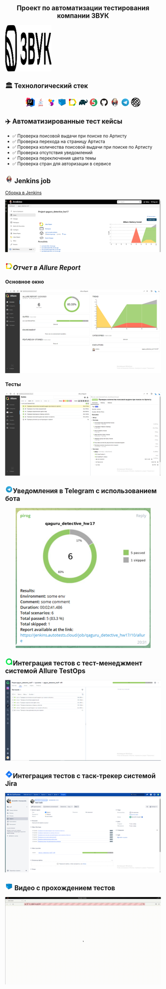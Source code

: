 <h2 align="center"> Проект по автоматизации тестирования компании ЗВУК </h2> 

<a href="https://www.zvuk.com"><img alt="zvuk" height="150" src="images/Zvuk.svg" width="150"/></a>

## :classical_building: Технологический стек

<p align="center">
<img width="6%" title="IntelliJ IDEA" src="images/IJ.svg">
<img width="6%" title="Java" src="images/java.svg">
<img width="6%" title="Selenide" src="images/selenide.svg">
<img width="6%" title="Selenoid" src="images/selenoid.svg">
<img width="6%" title="Allure Report" src="images/allure.svg">
<img width="6%" title="Gradle" src="images/gradle.svg">
<img width="6%" title="JUnit5" src="images/jUnit5.svg">
<img width="6%" title="GitHub" src="images/gitHub.svg">
<img width="6%" title="Jenkins" src="images/jenkins.svg">
<img width="6%" title="Telegram" src="images/telegram.svg">
<img width="6%" title="Rest-assured" src="images/restAssured.svg">
</p>

## :airplane: Автоматизированные тест кейсы
- :white_check_mark: Проверка поисовой выдачи при поиске по Артисту
- :white_check_mark: Проверка перехода на страницу Артиста
- :white_check_mark: Проверка количества поисовой выдачи при поиске по Артисту
- :white_check_mark: Проверка отсутствия уведомлений
- :white_check_mark: Проверка переключения цвета темы
- :white_check_mark: Проверка стран для авторизации в сервисе

## <img src="images/jenkins.svg" width="25" height="25"  alt="jenkins"/></a> Jenkins job

<a target="_blank" href="https://jenkins.autotests.cloud/job/qaguru_detective_hw17">Сборка в Jenkins</a>
<p align="center">

<a href="https://jenkins.autotests.cloud/job/16-javaordie-finalUI"><img src="images/buildJenkins.png" alt="Jenkins"/></a>
</p>

## <img src="images/allure.svg" width="25" height="25"  alt="allure"/></a>*Отчет в Allure Report*

### Основное окно

<p align="center">
<img title="Allure Overview Dashboard" src="images/mainAllure.png">
</p>

### Тесты

<p align="center">
<img title="Allure Tests" src="images/testsAllure.png">
</p>

##  <img src="images/telegram.svg" width="25" height="25"  alt="telegram"/></a>Уведомления в Telegram с использованием бота

<p align="center">
<img title="Telegram Alert" src="images/allertTelegram.png">
</p>

##  <img src="images/Allure_TestOps.svg" width="25" height="25"  alt="Allure_TestOps"/></a>Интеграция тестов c тест-менеджмент системой Allure TestOps

<p align="center">
<img title="Allure TestOps" src="images/allureTestOpss.png">
</p>

##  <img src="images/Jira.svg" width="25" height="25"  alt="Jira"/></a>Интеграция тестов c таск-трекер системой Jira

<p align="center">
<img title="Jira" src="images/jira_result.png">
</p>

## <img src="images/selenoid.svg" width="25" height="25"  alt="selenoid"/></a> Видео с прохождением тестов

<p align="center">
<img title="Selenoid Video" src="images/testVideo.gif" alt="video">
</p>
